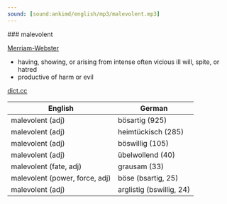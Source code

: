 ```yaml
---
sound: [sound:ankimd/english/mp3/malevolent.mp3]
---
```


\### malevolent

[Merriam-Webster](https://www.merriam-webster.com/dictionary/malevolent)

- having, showing, or arising from intense often vicious ill will, spite, or hatred
- productive of harm or evil

[dict.cc](https://www.dict.cc/malevolent)

| English        | German       |
| -------------- | ------------ |
| malevolent (adj) | bösartig (925) |
| malevolent (adj) | heimtückisch (285) |
| malevolent (adj) | böswillig (105) |
| malevolent (adj) | übelwollend (40) |
| malevolent (fate, adj) | grausam (33) |
| malevolent (power, force, adj) | böse (bsartig, 25) |
| malevolent (adj) | arglistig (bswillig, 24) |
